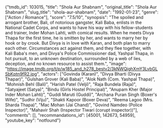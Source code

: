 {"tmdb_id": 103015, "title": "Shola Aur Shabnam", "original_title": "Shola Aur Shabnam", "slug_title": "shola-aur-shabnam", "date": "1992-01-23", "genre": ["Action / Romance"], "score": "7.5/10", "synopsis": "The spoiled and arrogant brother, Bali, of notorious gangster, Kali Baba, enlists in the National Cadet Corps, and wants to have his way with his fellow-students and trainer, Inder Mohan Lahti, with comical results. When he meets Divya Thapa for the first time, he is smitten by her, and wants to marry her by hook or by crook. But Divya is in love with Karan, and both plan to marry each other. Circumstances act against them, and they flee together, with Kali Baba's men, and Divya's Police Commissioner dad, Yashpal Thapa, in hot pursuit, to an unknown destination, surrounded by a web of lies, deception, and no known resource to assist them.", "image": "https://image.tmdb.org/t/p/w185_and_h278_bestv2/3kNWQjghXmY3LvbGLSbKptn9fR2.jpg", "actors": ["Govinda (Karan)", "Divya Bharti (Divya Thapar)", "Gulshan Grover (Kali Baba)", "Alok Nath (Com. Yashpal Thapa)", "Mohnish Behl (Bali)", "Harish Patel (Velji)", "Raja Bundela (Raja)", "Satyajeet (Satya)", "Bindu (Girls Hostel Principal)", "Anupam Kher (Major Inder Mohan Lahti)", "Guddi Maruti (Guddi)", "Archana Puran Singh (Boxer's Wife)", "Sudhir (Viju)", "Shakti Kapoor (Boxer Deva)", "Reema Lagoo (Mrs. Sharda Thapa)", "Mac Mohan (Jai Chand)", "Govind Namdeo (Police Inspector)", "Mahavir Shah (Inspector Tiwari (corupt inspector))"], "comments": [], "recommandations_id": [45001, 142673, 54959], "youtube_key": "notfound"}